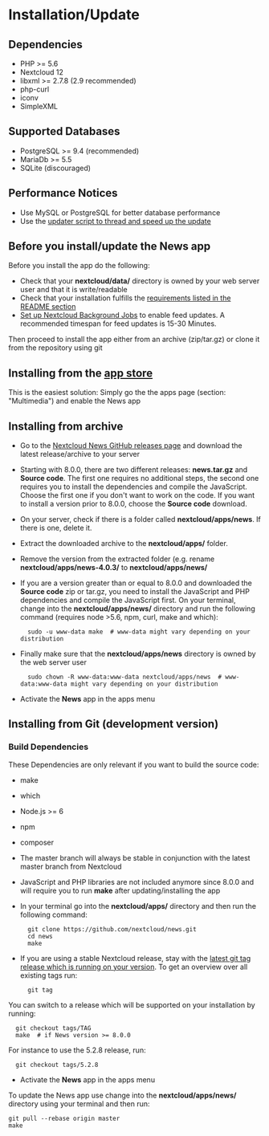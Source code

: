 # Installation/Update

## Dependencies
* PHP >= 5.6
* Nextcloud 12
* libxml >= 2.7.8 (2.9 recommended)
* php-curl
* iconv
* SimpleXML

## Supported Databases
* PostgreSQL >= 9.4 (recommended)
* MariaDb >= 5.5
* SQLite (discouraged)

## Performance Notices
* Use MySQL or PostgreSQL for better database performance
* Use the [updater script to thread and speed up the update](https://github.com/nextcloud/news-updater)

## Before you install/update the News app
Before you install the app do the following:
* Check that your **nextcloud/data/** directory is owned by your web server user and that it is write/readable
* Check that your installation fulfills the [requirements listed in the README section](https://github.com/nextcloud/news#dependencies)
* [Set up Nextcloud Background Jobs](https://docs.nextcloud.com/server/10/admin_manual/configuration_server/background_jobs_configuration.html#cron) to enable feed updates. A recommended timespan for feed updates is 15-30 Minutes.

Then proceed to install the app either from an archive (zip/tar.gz) or clone it from the repository using git

## Installing from the [app store](https://apps.nextcloud.com/apps/news)
This is the easiest solution: Simply go the the apps page (section: "Multimedia") and enable the News app

## Installing from archive
* Go to the [Nextcloud News GitHub releases page](https://github.com/nextcloud/news/releases) and download the latest release/archive to your server
* Starting with 8.0.0, there are two different releases: **news.tar.gz** and **Source code**. The first one requires no additional steps, the second one requires you to install the dependencies and compile the JavaScript. Choose the first one if you don't want to work on the code. If you want to install a version prior to 8.0.0, choose the **Source code** download.
* On your server, check if there is a folder called **nextcloud/apps/news**. If there is one, delete it.
* Extract the downloaded archive to the **nextcloud/apps/** folder.
* Remove the version from the extracted folder (e.g. rename **nextcloud/apps/news-4.0.3/** to **nextcloud/apps/news/**
* If you are a version greater than or equal to 8.0.0 and downloaded the **Source code** zip or tar.gz, you need to install the JavaScript and PHP dependencies and compile the JavaScript first. On your terminal, change into the **nextcloud/apps/news/** directory and run the following command (requires node >5.6, npm, curl, make and which):

        sudo -u www-data make  # www-data might vary depending on your distribution

* Finally make sure that the **nextcloud/apps/news** directory is owned by the web server user

        sudo chown -R www-data:www-data nextcloud/apps/news  # www-data:www-data might vary depending on your distribution

* Activate the **News** app in the apps menu

## Installing from Git (development version)

### Build Dependencies
These Dependencies are only relevant if you want to build the source code:
* make
* which
* Node.js >= 6
* npm
* composer

* The master branch will always be stable in conjunction with the latest master branch from Nextcloud
* JavaScript and PHP libraries are not included anymore since 8.0.0 and will require you to run **make** after updating/installing the app
* In your terminal go into the **nextcloud/apps/** directory and then run the following command:

        git clone https://github.com/nextcloud/news.git
        cd news
        make

* If you are using a stable Nextcloud release, stay with the [latest git tag release which is running on your version](https://github.com/nextcloud/news/releases). To get an overview over all existing tags run:

        git tag

 You can switch to a release which will be supported on your installation by running:

      git checkout tags/TAG
      make  # if News version >= 8.0.0

 For instance to use the 5.2.8 release, run:

      git checkout tags/5.2.8

* Activate the **News** app in the apps menu

To update the News app use change into the **nextcloud/apps/news/** directory using your terminal and then run:

    git pull --rebase origin master
    make
